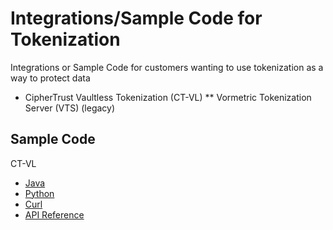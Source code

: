 # Integrations/Sample Code for Tokenization

Integrations or Sample Code for customers wanting to use tokenization as a way to protect data

* CipherTrust Vaultless Tokenization (CT-VL)
** Vormetric Tokenization Server (VTS) (legacy)

## Sample Code

CT-VL

* [Java](java_samples)
* [Python](python_samples)
* [Curl](CTS_CURL_samples.md)
* [API Reference](api.md)
